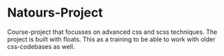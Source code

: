 # Natours-Project

Course-project that focusses on advanced css and scss techniques. 
The project is built with floats. This as a training to be able to work with older css-codebases as well.
